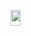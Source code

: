 <a href="[https://www.instagram.com/naneunya_gun0/]" target="_blank"><img src="https://img.shields.io/badge/[Instagram]-[E4405F]?style=flat-square&logo=[Instagram]&logoColor=white" width="18%" height="8%"/></a>
